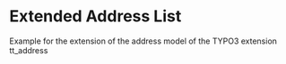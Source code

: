 # Extended Address List
Example for the extension of the address model of the TYPO3 extension tt_address